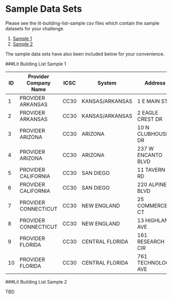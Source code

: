 # Sample Data Sets

Please see the lit-building-list-sample csv files which contain the sample datasets for your challenge. 

1. [Sample 1](lit-building-list-sample1.csv)
2. [Sample 2](lit-building-list-sample2.csv)

The sample data sets have also been included below for your convenience.

###Lit Building List Sample 1

| ID | Provider Company Name | ICSC | System | Address | Street Number | Prefix | Street Name | Street Type | Suffix | BLDG | City | State | Zip Code | BLDG CLLI | Latitude | Longitude | Horizontal Coordinate | Vertical Coordinate | LATA | 10-100M Ethernet | 1G Ethernet | 10G Ethernet | 40G Ethernet | 100G Ethernet | Site Type |
| --- | --------------------- | ---- | -------- | ------- | ------------- | ------ | ------------ | ----------- | ------- | ---- | ------ | ----- | -------- | ---------- | -------- | ---------- | --------------------- | ------------------- | ----- | ---------------- | ------------ | ------------ | ------------- | -------------- | --------- |
| 1 | PROVIDER ARKANSAS | CC30 | KANSAS/ARKANSAS | 1 E MAIN ST | 1 | E | MAIN | ST | | | ALMA | AR | 72921 | ALMAAR06 | 45.476725 | -84.219442 | 3811 | 7709 | 526 | Y | Y | Y | Y | Y | CUSTOMER |
| 2 | PROVIDER ARKANSAS | CC30 | KANSAS/ARKANSAS | 2 EAGLE CREST DR | 2 |  | EAGLE CREST | DR | | | ALMA | AR | 72921 | ALMAARCS | 45.496387 | -84.180275 | 3816 | 7703 | 526 | Y | Y | Y | Y | Y | CUSTOMER |
| 3 | PROVIDER ARIZONA | CC30 | ARIZONA | 10 N CLUBHOUSE DR | 10 | N | CLUBHOUSE | DR | | | AVONDALE | AZ | 85323 | AVDLAZIO | 43.445793 | -102.318094 | 6781 | 9134 | 666 | Y | N | Y | Y | Y | CUSTOMER |
| 4 | PROVIDER ARIZONA | CC30 | ARIZONA | 237 W ENCANTO BLVD | 237 | W | ENCANTO | BLVD | | | AVONDALE | AZ | 85323 | AVDLAZFY | 43.471806 | -102.278672 | 6775 | 9126 | 666 | Y | Y | Y | Y | Y | CUSTOMER |
| 5 | PROVIDER CALIFORNIA | CC30 | SAN DIEGO | 11 TAVERN RD | 11 | | TAVERN | RD | | | ALPINE | CA | 91901 | ALPICA13 | 42.841147 | -106.783753 | 7558 | 9420 | 732 | Y | ICB | Y | Y | Y | CUSTOMER |
| 6 | PROVIDER CALIFORNIA | CC30 | SAN DIEGO | 220 ALPINE BLVD | 220 | | ALPINE | BLVD | | | ALPINE | CA | 91901 | ALPICA07 | 42.836968 | -106.768827 | 7555 | 9421 | 732 | N | ICB | N | N | N | CUSTOMER |
| 7 | PROVIDER CONNECTICUT | CC30 | NEW ENGLAND | 25 COMMERCE CT | 25 | | COMMERCE | CT | | | CHESHIRE | CT | 6410 | CHSHCTBF | 51.541326 | -62.894648 | 1360 | 4738 | 920 | Y | Y | Y | Y | Y | CUSTOMER |
| 8 | PROVIDER CONNECTICUT | CC30 | NEW ENGLAND | 13 HIGHLAND AVE | 13 | | HIGHLAND | AVE | | | CHESHIRE | CT | 6410 | CHSHCT01 | 51.502478 | -62.900484 | 1356 | 4745 | 920 | Y | Y | Y | Y | Y | COLO |
| 9 | PROVIDER FLORIDA | CC30 | CENTRAL FLORIDA | 161 RESEARCH CIR | 161 | | RESEARCH | CIR | | | ALACHUA | FL | 32615 | ALCHFL16 | 39.782695 | -72.471673 | 1338 | 7819 | 452 | Y | ICB | Y | Y | Y | CUSTOMER |
| 10 | PROVIDER FLORIDA | CC30 | CENTRAL FLORIDA | 761 TECHNOLOGY AVE | 761 | | TECHNOLOGY | AVE | | | ALACHUA | FL | 32615 | ALCHFLAZ | 39.781641 | -72.475283 | 1338 | 7820 | 452 | Y | ICB | Y | Y | Y | CUSTOMER |

###Lit Building List Sample 2

TBD
